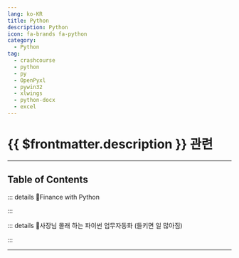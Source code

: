 ```yaml
---
lang: ko-KR
title: Python
description: Python
icon: fa-brands fa-python
category:
  - Python
tag: 
  - crashcourse
  - python
  - py
  - OpenPyxl
  - pywin32
  - xlwings
  - python-docx
  - excel
---
```


# {{ $frontmatter.description }} 관련


<ShieldsGroup logos="youtube,python"/>

---

## Table of Contents

::: details 🐍Finance with Python

<ToCLocal basePath="/python/finance-w-python" />

:::

::: details 🐍사장님 몰래 하는 파이썬 업무자동화 (들키면 일 많아짐)

<ToCLocal basePath="/python/rpa-excel" />

:::

---

<TagLinks />
